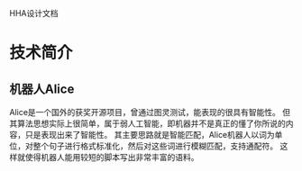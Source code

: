HHA设计文档

# 技术简介
## 机器人Alice
Alice是一个国外的获奖开源项目，曾通过图灵测试，能表现的很具有智能性。
但其算法思想实际上很简单，属于弱人工智能，即机器并不是真正的懂了你所说的内容，只是表现出来了智能性。
其主要思路就是智能匹配，Alice机器人以词为单位，对整个句子进行格式标准化，然后对这些词进行模糊匹配，支持通配符。
这样就使得机器人能用较短的脚本写出非常丰富的语料。